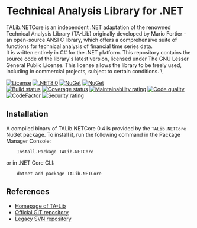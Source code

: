 # Technical Analysis Library for .NET

TALib.NETCore is an independent .NET adaptation of the renowned Technical Analysis Library (TA-Lib) originally developed by Mario Fortier - an open-source ANSI C library, which offers a comprehensive suite of functions for technical analysis of financial time series data. \
It is written entirely in C# for the .NET platform. This repository contains the source code of the library's latest version, licensed under The GNU Lesser General Public License. This license allows the library to be freely used, including in commercial projects, subject to certain conditions. \

[![License](https://img.shields.io/github/license/hmG3/TA-Lib.NETCore?logo=open-source-initiative)](https://opensource.org/licenses/LGPL-3.0)
[![.NET8.0](https://img.shields.io/badge/.NET-8.0-blue?style=flat-square)](https://dotnet.microsoft.com/en-us/download/dotnet/8.0)
[![NuGet](https://img.shields.io/nuget/v/TALib.NETCore.svg?logo=nuget)](https://nuget.org/packages/TALib.NETCore)
[![NuGet](https://img.shields.io/nuget/dt/TALib.NETCore.svg)](https://nuget.org/packages/TALib.NETCore)\
[![Build status](https://github.com/hmG3/TA-Lib.NETCore/actions/workflows/main-automation.yml/badge.svg)](https://github.com/hmG3/TA-Lib.NETCore/actions/workflows/main-automation.yml)
[![Coverage status](https://codecov.io/gh/hmG3/TA-Lib.NETCore/graph/badge.svg?token=5UZLT4JBHQ)](https://codecov.io/gh/hmG3/TA-Lib.NETCore)
[![Maintainability rating](https://sonarcloud.io/api/project_badges/measure?project=hmG3_TA-Lib.NETCore&metric=sqale_rating)](https://sonarcloud.io/summary/new_code?id=hmG3_TA-Lib.NETCore)
[![Code quality](https://app.codacy.com/project/badge/Grade/6fcd7ac9e7d94c0d896638418318e2d0)](https://app.codacy.com/gh/hmG3/TA-Lib.NETCore/dashboard)
[![CodeFactor](https://www.codefactor.io/repository/github/hmg3/ta-lib.netcore/badge)](https://www.codefactor.io/repository/github/hmg3/ta-lib.netcore)
[![Security rating](https://sonarcloud.io/api/project_badges/measure?project=hmG3_TA-Lib.NETCore&metric=security_rating)](https://sonarcloud.io/summary/new_code?id=hmG3_TA-Lib.NETCore)

## Installation

A compiled binary of TALib.NETCore 0.4 is provided by the `TALib.NETCore` NuGet package. To install it, run the following command in the Package Manager Console:

```shell
    Install-Package TALib.NETCore
```

or in .NET Core CLI:

```shell
    dotnet add package TALib.NETCore
```

## References

- [Homepage of TA-Lib](https://ta-lib.org/)
- [Official GIT repository](https://github.com/TA-Lib/ta-lib)
- [Legacy SVN repository](https://svn.code.sf.net/p/ta-lib/code/trunk/ta-lib/c/)
